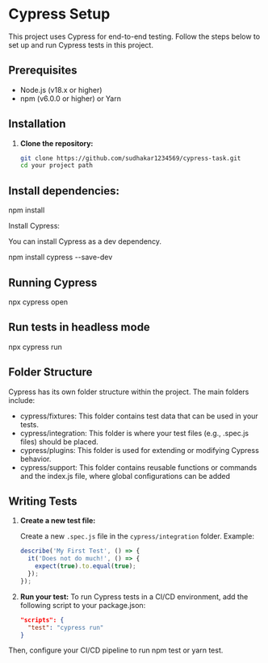 # Cypress Setup

This project uses Cypress for end-to-end testing. Follow the steps below to set up and run Cypress tests in this project.

## Prerequisites

- Node.js (v18.x or higher)
- npm (v6.0.0 or higher) or Yarn


## Installation

1. **Clone the repository:**

   ```bash
   git clone https://github.com/sudhakar1234569/cypress-task.git
   cd your project path
   
## Install dependencies:
  npm install

Install Cypress:

You can install Cypress as a dev dependency.

npm install cypress --save-dev

## Running Cypress

npx cypress open

## Run tests in headless mode

npx cypress run

## Folder Structure

Cypress has its own folder structure within the project. The main folders include:

 - cypress/fixtures: This folder contains test data that can be used in your tests.
 - cypress/integration: This folder is where your test files (e.g., .spec.js files) should be placed.
 - cypress/plugins: This folder is used for extending or modifying Cypress behavior.
 - cypress/support: This folder contains reusable functions or commands and the index.js file, where global configurations can be added

## Writing Tests

1. **Create a new test file:**

   Create a new `.spec.js` file in the `cypress/integration` folder. Example:

   ```javascript
   describe('My First Test', () => {
     it('Does not do much!', () => {
       expect(true).to.equal(true);
     });
   });
   
2. **Run your test:**
   To run Cypress tests in a CI/CD environment, add the following script to your package.json:
   
   ```json
   "scripts": {
     "test": "cypress run"
   }

Then, configure your CI/CD pipeline to run npm test or yarn test.













